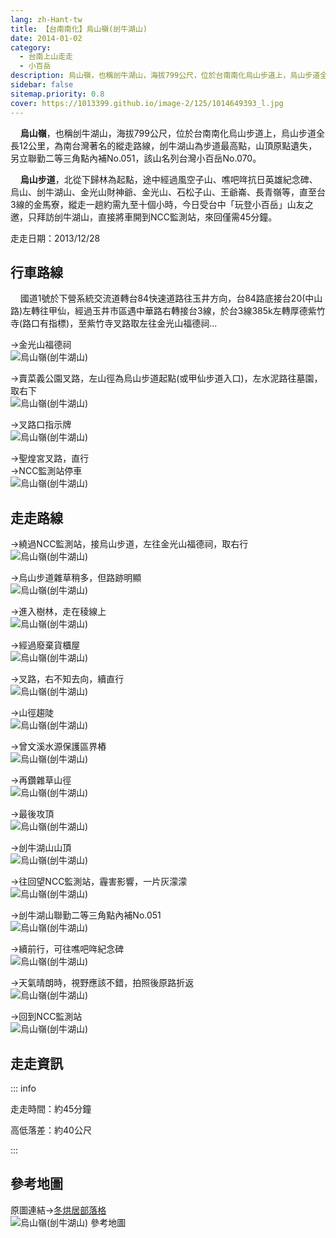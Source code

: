 ```yaml
---
lang: zh-Hant-tw
title: 【台南南化】烏山嶺(刣牛湖山)
date: 2014-01-02
category: 
  - 台南上山走走
  - 小百岳
description: 烏山嶺，也稱刣牛湖山，海拔799公尺，位於台南南化烏山步道上，烏山步道全長12公里，為南台灣著名的縱走路線，刣牛湖山為步道最高點，該山名列台灣小百岳No.070。烏山步道，北從下歸林為起點，途中經過風空子山、噍吧哖抗日英雄紀念碑、烏山、刣牛湖山、金光山財神爺、金光山等，直至台3線的金馬寮，縱走一趟約需九至十個小時。
sidebar: false
sitemap.priority: 0.8
cover: https://1013399.github.io/image-2/125/1014649393_l.jpg
---
```


    **烏山嶺**，也稱刣牛湖山，海拔799公尺，位於台南南化烏山步道上，烏山步道全長12公里，為南台灣著名的縱走路線，刣牛湖山為步道最高點，山頂原點遺失，另立聯勤二等三角點內補No.051，該山名列台灣小百岳No.070。  

    **烏山步道**，北從下歸林為起點，途中經過風空子山、噍吧哖抗日英雄紀念碑、烏山、刣牛湖山、金光山財神爺、金光山、石松子山、王爺崙、長青嶺等，直至台3線的金馬寮，縱走一趟約需九至十個小時，今日受台中「玩登小百岳」山友之邀，只拜訪刣牛湖山，直接將車開到NCC監測站，來回僅需45分鐘。

<!-- more -->

走走日期：2013/12/28

## 行車路線
    國道1號於下營系統交流道轉台84快速道路往玉井方向，台84路底接台20(中山路)左轉往甲仙，經過玉井市區遇中華路右轉接台3線，於台3線385k左轉厚德紫竹寺(路口有指標)，至紫竹寺叉路取左往金光山福德祠...  

→金光山福德祠  
![烏山嶺(刣牛湖山)](https://1013399.github.io/image-2/125/1014649411_l.jpg)

→賣菜義公園叉路，左山徑為烏山步道起點(或甲仙步道入口)，左水泥路往墓園，取右下  
![烏山嶺(刣牛湖山)](https://1013399.github.io/image-2/125/1014649408_l.jpg)

→叉路口指示牌  
![烏山嶺(刣牛湖山)](https://1013399.github.io/image-2/125/1014649409_l.jpg)

→聖煌宮叉路，直行  
→NCC監測站停車  
![烏山嶺(刣牛湖山)](https://1013399.github.io/image-2/125/1014649337_l.jpg)  

## 走走路線
→繞過NCC監測站，接烏山步道，左往金光山福德祠，取右行  
![烏山嶺(刣牛湖山)](https://1013399.github.io/image-2/125/1014649357_l.jpg)

→烏山步道雜草稍多，但路跡明顯  
![烏山嶺(刣牛湖山)](https://1013399.github.io/image-2/125/1014649359_l.jpg)

→進入樹林，走在稜線上  
![烏山嶺(刣牛湖山)](https://1013399.github.io/image-2/125/1014649366_l.jpg)

→經過廢棄貨櫃屋  
![烏山嶺(刣牛湖山)](https://1013399.github.io/image-2/125/1014649373_l.jpg)

→叉路，右不知去向，續直行  
![烏山嶺(刣牛湖山)](https://1013399.github.io/image-2/125/1014649379_l.jpg)

→山徑趨陡  
![烏山嶺(刣牛湖山)](https://1013399.github.io/image-2/125/1014649382_l.jpg)

→曾文溪水源保護區界樁  
![烏山嶺(刣牛湖山)](https://1013399.github.io/image-2/125/1014649384_l.jpg)

→再鑽雜草山徑  
![烏山嶺(刣牛湖山)](https://1013399.github.io/image-2/125/1014649386_l.jpg)

→最後攻頂  
![烏山嶺(刣牛湖山)](https://1013399.github.io/image-2/125/1014649388_l.jpg)

→刣牛湖山山頂  
![烏山嶺(刣牛湖山)](https://1013399.github.io/image-2/125/1014649389_l.jpg)

→往回望NCC監測站，霾害影響，一片灰濛濛  
![烏山嶺(刣牛湖山)](https://1013399.github.io/image-2/125/1014649393_l.jpg)

→刣牛湖山聯勤二等三角點內補No.051  
![烏山嶺(刣牛湖山)](https://1013399.github.io/image-2/125/1014649396_l.jpg)

→續前行，可往噍吧哖紀念碑  
![烏山嶺(刣牛湖山)](https://1013399.github.io/image-2/125/1014649399_l.jpg)

→天氣晴朗時，視野應該不錯，拍照後原路折返  
![烏山嶺(刣牛湖山)](https://1013399.github.io/image-2/125/1014649402_l.jpg)

→回到NCC監測站  
![烏山嶺(刣牛湖山)](https://1013399.github.io/image-2/125/1014649405_l.jpg)

## 走走資訊

::: info

走走時間：約45分鐘

高低落差：約40公尺

:::

## 參考地圖  
原圖連結→[冬烘居部落格](http://living.donghong.info/blog/?p=626)  
![烏山嶺(刣牛湖山) 參考地圖](https://1013399.github.io/image-2/125/1014660503_l.jpg)